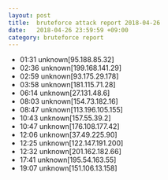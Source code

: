 ```yaml
---
layout: post
title:  bruteforce attack report 2018-04-26
date:   2018-04-26 23:59:59 +09:00
category: bruteforce report
---
```


* 01:31 unknown[95.188.85.32]
* 02:36 unknown[199.168.141.29]
* 02:59 unknown[93.175.29.178]
* 03:58 unknown[181.115.71.28]
* 06:14 unknown[27.131.48.6]
* 08:03 unknown[154.73.182.16]
* 08:47 unknown[113.196.105.155]
* 10:43 unknown[157.55.39.2]
* 10:47 unknown[176.108.177.42]
* 12:06 unknown[37.49.225.90]
* 12:25 unknown[122.147.191.200]
* 12:32 unknown[201.162.182.66]
* 17:41 unknown[195.54.163.55]
* 19:07 unknown[151.106.13.158]
